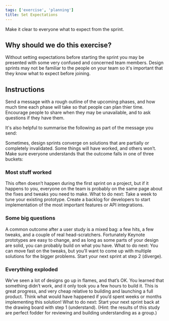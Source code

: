 ```yaml
---
tags: ['exercise', 'planning']
title: Set Expectations
---
```


Make it clear to everyone what to expect from the sprint.

## Why should we do this exercise?

Without setting expectations before starting the sprint you may be presented
with some very confused and concerned team members. Design sprints may not be
familiar to the people on your team so it's important that they know what to
expect before joining.

## Instructions

Send a message with a rough outline of the upcoming phases, and how much time
each phase will take so that people can plan thier time. Encourage people to
share when they may be unavailable, and to ask questions if they have them.

It's also helpful to summarise the following as part of the message you send:

Sometimes, design sprints converge on solutions that are partially or
completely invalidated. Some things will have worked, and others won’t. Make
sure everyone understands that the outcome falls in one of three buckets:

### Most stuff worked

This often doesn’t happen during the first sprint on a project, but if it
happens to you, everyone on the team is probably on the same page about the
fixes and tweaks you need to make. What to do next: Take a week to tune your
existing prototype. Create a backlog for developers to start implementation of
the most important features or API integrations.

### Some big questions

A common outcome after a user study is a mixed bag: a few hits, a few tweaks,
and a couple of real head-scratchers. Fortunately Keynote prototypes are easy
to change, and as long as some parts of your design are solid, you can probably
build on what you have. What to do next: You can move fast on the tweaks, but
you’ll want to come up with multiple solutions for the bigger problems. Start
your next sprint at step 2 (diverge).

### Everything exploded

We’ve seen a lot of designs go up in flames, and that’s OK. You learned that
something didn’t work, and it only took you a few hours to build it. This is
great progress, and very cheap relative to building and launching a full
product. Think what would have happened if you’d spent weeks or months
implementing this solution! What to do next: Start your next sprint back at the
drawing board with step 1 (understand). (Hint: the results of this study are
perfect fodder for reviewing and building understanding as a group.)
